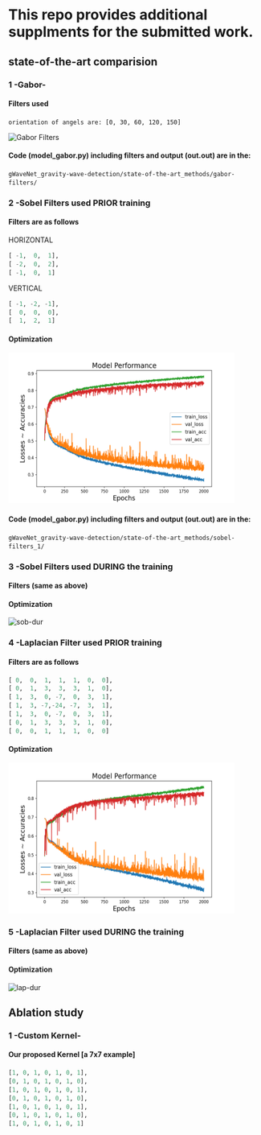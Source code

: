 # This repo provides additional supplments for the submitted work.

## state-of-the-art comparision
### 1 -Gabor-
#### Filters used 
```orientation of angels are: [0, 30, 60, 120, 150]```

<img src="/state-of-the-art_methods/gabor-filters/gabor_filters.png" alt="Gabor Filters" width="600" height="150">

#### Code (model_gabor.py) including filters and output (out.out) are in the:

```gWaveNet_gravity-wave-detection/state-of-the-art_methods/gabor-filters/```

### 2 -Sobel Filters used PRIOR training
#### Filters are as follows
HORIZONTAL
 ```python
 [ -1,  0,  1],
 [ -2,  0,  2],
 [ -1,  0,  1]
 ```
VERTICAL
```python
[ -1, -2, -1],
[  0,  0,  0],
[  1,  2,  1]
```

#### Optimization 

<img src="/state-of-the-art_methods/sobel-filters_1/comb_.png" alt="son-prr" width="450" height="300">

#### Code (model_gabor.py) including filters and output (out.out) are in the:

```gWaveNet_gravity-wave-detection/state-of-the-art_methods/sobel-filters_1/```

### 3 -Sobel Filters used DURING the training
#### Filters (same as above)
#### Optimization 

<img src="/state-of-the-art_methods/sobel-filters-2/comb_.png" alt="sob-dur" width="450" height="300">

<!-- #### Code (model_gabor.py) including filters and output (out.out) are in the:

```gWaveNet_gravity-wave-detection/state-of-the-art_methods/sobel-filters-2/``` -->

### 4 -Laplacian Filter used PRIOR training
#### Filters are as follows
 ```python
 [ 0,  0,  1,  1,  1,  0,  0],
 [ 0,  1,  3,  3,  3,  1,  0],
 [ 1,  3,  0, -7,  0,  3,  1],
 [ 1,  3, -7,-24, -7,  3,  1],
 [ 1,  3,  0, -7,  0,  3,  1],
 [ 0,  1,  3,  3,  3,  1,  0],
 [ 0,  0,  1,  1,  1,  0,  0]
 ```
#### Optimization 

<img src="/state-of-the-art_methods/laplacian-1/comb_.png" alt="lap-prr" width="450" height="300">

<!-- #### Code (model_gabor.py) including filters and output (out.out) are in the:

```gWaveNet_gravity-wave-detection/state-of-the-art_methods/laplacian-1/``` -->

### 5 -Laplacian Filter used DURING the training
#### Filters (same as above)
#### Optimization 

<img src="/state-of-the-art_methods/laplacian-2/comb.png" alt="lap-dur" width="450" height="300">

<!-- #### Code (model_gabor.py) including filters and output (out.out) are in the:

```gWaveNet_gravity-wave-detection/state-of-the-art_methods/laplacian-2/``` -->

## Ablation study
### 1 -Custom Kernel-
#### Our proposed Kernel [a 7x7 example]
```python
[1, 0, 1, 0, 1, 0, 1],
[0, 1, 0, 1, 0, 1, 0],
[1, 0, 1, 0, 1, 0, 1],
[0, 1, 0, 1, 0, 1, 0],
[1, 0, 1, 0, 1, 0, 1],
[0, 1, 0, 1, 0, 1, 0],
[1, 0, 1, 0, 1, 0, 1]
```


